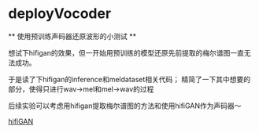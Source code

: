 # deployVocoder

** 使用预训练声码器还原波形的小测试 **

想试下hifigan的效果，但一开始用预训练的模型还原先前提取的梅尔谱图一直无法成功。

于是读了下hifigan的inference和meldataset相关代码；
精简了一下其中想要的部分，使得只进行wav->mel和mel->wav的过程

后续实验可以考虑用hifigan提取梅尔谱图的方法和使用hifiGAN作为声码器～

[hifiGAN](https://github.com/jik876/hifi-gan)
